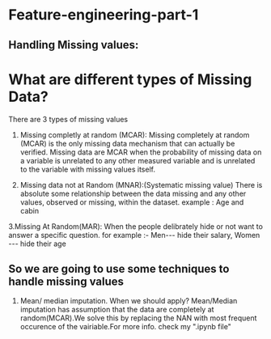 # Feature-engineering-part-1

## Handling Missing values:  
# What are different types of Missing Data?
  There are 3 types of missing values 
  
   1. Missing completly at random (MCAR):
      Missing completely at random (MCAR) is the only missing data mechanism that can actually be verified. Missing data are MCAR when the probability of missing data on a               variable is unrelated to any other measured variable and is unrelated to the variable with missing values itself.

   2. Missing data not at Random (MNAR):(Systematic missing value)
      There is absolute some relationship between the data missing and any other values, observed or missing, within the dataset. example : Age and cabin
      
   3.Missing At Random(MAR): 
     When the people delibrately hide or not want to answer a specific question. for example :-      Men--- hide their salary, Women --- hide their age
  
 ## So we are going to use some techniques to handle missing values 
   1.  Mean/ median imputation. 
        When we should apply?
          Mean/Median imputation has assumption that the data are completely at random(MCAR).We solve this by replacing the NAN with
          most frequent occurence of the vairiable.For more info. check my ".ipynb file"



